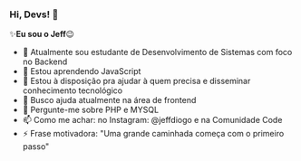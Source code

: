 ### Hi, Devs! 👋

✨**Eu sou o Jeff**😉


- 🔭 Atualmente sou estudante de Desenvolvimento de Sistemas com foco no Backend
- 🌱 Estou aprendendo JavaScript
- 👯 Estou à disposição pra ajudar à quem precisa e disseminar conhecimento tecnológico
- 🤔 Busco ajuda atualmente na área de frontend
- 💬 Pergunte-me sobre PHP e MYSQL
- 📫 Como me achar: no Instagram: @jeffdiogo e na Comunidade Code
- ⚡ Frase motivadora: "Uma grande caminhada começa com o primeiro passo"

